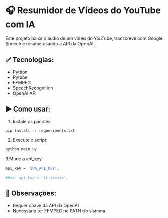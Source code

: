 # 🎧 Resumidor de Vídeos do YouTube com IA

Este projeto baixa o áudio de um vídeo do YouTube, transcreve com Google Speech e resume usando a API da OpenAI.

## ✅ Tecnologias:
- Python
- Pytube
- FFMPEG
- SpeechRecognition
- OpenAI API

## ▶️ Como usar:
1. Instale os pacotes:

```bash
pip install -r requeriments.txt
```
2. Execute o script:
```bash
python main.py
```
3.Mude a api_key
```bash
api_key = 'SUA_API_KEY',
      
##ex: api_key = 'sk-xxxxxx',
```
## 📌 Observações:
- Requer chave da API da OpenAI
- Necessário ter FFMPEG no PATH do sistema
